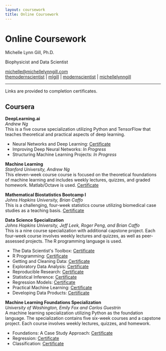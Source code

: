 ```yaml
---
layout: coursework
title: Online Coursework
---
```


# Online Coursework

Michelle Lynn Gill, Ph.D.    

Biophysicist and Data Scientist

<div id="webaddress">
<a href="mailto:michelle@michellelynngill.com">michelle@michellelynngill.com</a>
</div>

<div id="webaddress">
<i class="fa fa-globe"></i> <a href="http://themodernscientist.com">themodernscientist</a>
|
<i class="fa fa-github"></i> <a href="http://github.com/mlgill">mlgill</a>
|
<i class="fa fa-twitter"></i> <a href="http://twitter.com/modernscientist">modernscientist</a>
|
<i class="fa fa-globe"></i> <a href="http://michellelynngill.com">michellelynngill</a>
</div>

-------------------

Links are provided to completion certificates.

## __Coursera__

**DeepLearning.ai**  
*Andrew Ng*  
This is a five course specialization utilizing Python and TensorFlow that teaches theoretical and practical aspects of deep learning.

* Neural Networks and Deep Learning: [Certificate](https://link.mlgill.co/2wlXXw2)
* Improving Deep Neural Networks: *In Progress*
* Structuring Machine Learning Projects: *In Progress*

<!-- * Convolutional Neural Networks: *Future*
* Sequence Models: *Future* -->

**Machine Learning**  
*Stanford University, Andrew Ng*  
This eleven-week course course is focused on the theoretical foundations of machine learning and includes weekly lectures, quizzes, and graded homework. Matlab/Octave is used. [Certificate](http://link.mlgill.co/1QWaeg9)


**Mathematical Biostatistics Bootcamp I**  
*Johns Hopkins University, Brian Caffo*  
This is a challenging, four-week statistics course utilizing biomedical case studies as a teaching basis. [Certificate](http://link.mlgill.co/1QWaiMV)

<!-- **Mathematical Biostatistics Bootcamp II**  
*Johns Hopkins University, Brian Caffo*  
*in progress* -->


**Data Science Specialization**  
*Johns Hopkins University, Jeff Leek, Roger Peng, and Brian Caffo*  
This is a nine course specialization with additional capstone project. Each four-week course involves weekly lectures and quizzes, as well as peer-assessed projects. The R programming language is used.

* The Data Scientist's Toolbox: [Certificate](http://link.mlgill.co/1QWajAo)
* R Programming: [Certificate](http://link.mlgill.co/1QWalbI)
* Getting and Cleaning Data: [Certificate](http://link.mlgill.co/1QWan3c)
* Exploratory Data Analysis: [Certificate](http://link.mlgill.co/1QWanQK)
* Reproducible Research: [Certificate](http://link.mlgill.co/1QWarjv)
* Statistical Inference: [Certificate](http://link.mlgill.co/1QWawUr)
* Regression Models: [Certificate](http://link.mlgill.co/1QWaADE)
* Practical Machine Learning: [Certificate](http://link.mlgill.co/1QWaBYj)
* Developing Data Products: [Certificate](http://link.mlgill.co/1QWaDPC)


**Machine Learning Foundations Specialization**  
*University of Washington, Emily Fox and Carlos Guestrin*  
A machine learning specialization utilizing Python as the foundation language. The specialization contains five six-week courses and a capstone project. Each course involves weekly lectures, quizzes, and homework. 

* Foundations: A Case Study Approach: [Certificate](http://link.mlgill.co/1QWaEDi)
* Regression: [Certificate](http://link.mlgill.co/1QWaGLv)
* Classification: [Certificate](http://link.mlgill.co/1U0JxZH)

